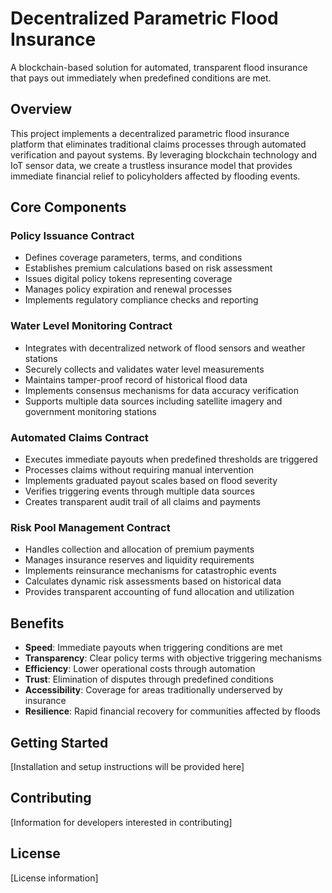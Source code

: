 # Decentralized Parametric Flood Insurance

A blockchain-based solution for automated, transparent flood insurance that pays out immediately when predefined conditions are met.

## Overview

This project implements a decentralized parametric flood insurance platform that eliminates traditional claims processes through automated verification and payout systems. By leveraging blockchain technology and IoT sensor data, we create a trustless insurance model that provides immediate financial relief to policyholders affected by flooding events.

## Core Components

### Policy Issuance Contract
- Defines coverage parameters, terms, and conditions
- Establishes premium calculations based on risk assessment
- Issues digital policy tokens representing coverage
- Manages policy expiration and renewal processes
- Implements regulatory compliance checks and reporting

### Water Level Monitoring Contract
- Integrates with decentralized network of flood sensors and weather stations
- Securely collects and validates water level measurements
- Maintains tamper-proof record of historical flood data
- Implements consensus mechanisms for data accuracy verification
- Supports multiple data sources including satellite imagery and government monitoring stations

### Automated Claims Contract
- Executes immediate payouts when predefined thresholds are triggered
- Processes claims without requiring manual intervention
- Implements graduated payout scales based on flood severity
- Verifies triggering events through multiple data sources
- Creates transparent audit trail of all claims and payments

### Risk Pool Management Contract
- Handles collection and allocation of premium payments
- Manages insurance reserves and liquidity requirements
- Implements reinsurance mechanisms for catastrophic events
- Calculates dynamic risk assessments based on historical data
- Provides transparent accounting of fund allocation and utilization

## Benefits

- **Speed**: Immediate payouts when triggering conditions are met
- **Transparency**: Clear policy terms with objective triggering mechanisms
- **Efficiency**: Lower operational costs through automation
- **Trust**: Elimination of disputes through predefined conditions
- **Accessibility**: Coverage for areas traditionally underserved by insurance
- **Resilience**: Rapid financial recovery for communities affected by floods

## Getting Started

[Installation and setup instructions will be provided here]

## Contributing

[Information for developers interested in contributing]

## License

[License information]
